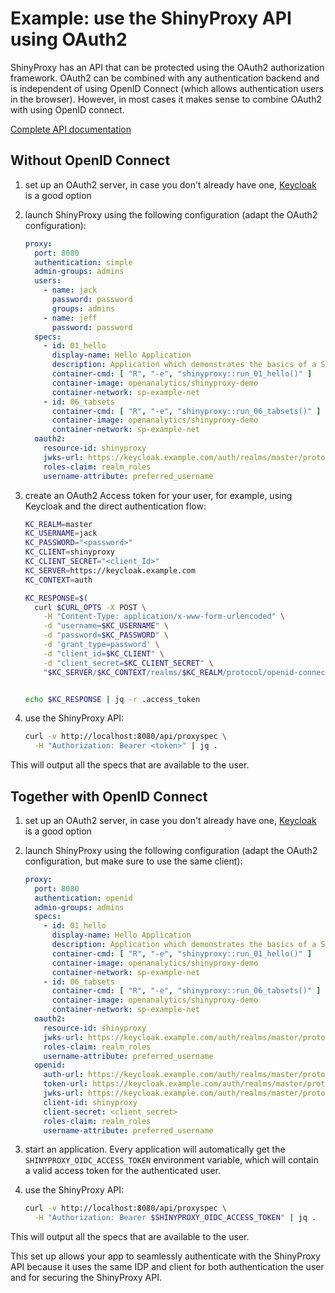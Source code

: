# Example: use the ShinyProxy API using OAuth2

ShinyProxy has an API that can be protected using the OAuth2 authorization
framework. OAuth2 can be combined with any authentication backend and is
independent of using OpenID Connect (which allows authentication users in the
browser). However, in most cases it makes sense to combine OAuth2 with using
OpenID connect.

[Complete API documentation](https://shinyproxy.io/documentation/api/)

## Without OpenID Connect

1. set up an OAuth2 server, in case you don't already have
   one, [Keycloak](https://keycloak.org) is a good option
2. launch ShinyProxy using the following configuration (adapt the OAuth2
   configuration):

      ```yaml
      proxy:
        port: 8080
        authentication: simple
        admin-groups: admins
        users:
          - name: jack
            password: password
            groups: admins
          - name: jeff
            password: password
        specs:
          - id: 01_hello
            display-name: Hello Application
            description: Application which demonstrates the basics of a Shiny app
            container-cmd: [ "R", "-e", "shinyproxy::run_01_hello()" ]
            container-image: openanalytics/shinyproxy-demo
            container-network: sp-example-net
          - id: 06_tabsets
            container-cmd: [ "R", "-e", "shinyproxy::run_06_tabsets()" ]
            container-image: openanalytics/shinyproxy-demo
            container-network: sp-example-net
        oauth2:
          resource-id: shinyproxy
          jwks-url: https://keycloak.example.com/auth/realms/master/protocol/openid-connect/certs
          roles-claim: realm_roles
          username-attribute: preferred_username
      ```

3. create an OAuth2 Access token for your user, for example, using Keycloak and
   the direct authentication flow:

    ```bash
    KC_REALM=master
    KC_USERNAME=jack
    KC_PASSWORD="<password>"
    KC_CLIENT=shinyproxy
    KC_CLIENT_SECRET="<client_Id>"
    KC_SERVER=https://keycloak.example.com
    KC_CONTEXT=auth

    KC_RESPONSE=$(
      curl $CURL_OPTS -X POST \
        -H "Content-Type: application/x-www-form-urlencoded" \
        -d "username=$KC_USERNAME" \
        -d "password=$KC_PASSWORD" \
        -d 'grant_type=password' \
        -d "client_id=$KC_CLIENT" \
        -d "client_secret=$KC_CLIENT_SECRET" \
        "$KC_SERVER/$KC_CONTEXT/realms/$KC_REALM/protocol/openid-connect/token" | jq .


    echo $KC_RESPONSE | jq -r .access_token
    ```

4. use the ShinyProxy API:

    ```bash
    curl -v http://localhost:8080/api/proxyspec \
      -H "Authorization: Bearer <token>" | jq .
    ```

This will output all the specs that are available to the user.

## Together with OpenID Connect

1. set up an OAuth2 server, in case you don't already have
   one, [Keycloak](https://keycloak.org) is a good option
2. launch ShinyProxy using the following configuration (adapt the OAuth2
   configuration, but make sure to use the same client):

      ```yaml
      proxy:
        port: 8080
        authentication: openid
        admin-groups: admins
        specs:
          - id: 01_hello
            display-name: Hello Application
            description: Application which demonstrates the basics of a Shiny app
            container-cmd: [ "R", "-e", "shinyproxy::run_01_hello()" ]
            container-image: openanalytics/shinyproxy-demo
            container-network: sp-example-net
          - id: 06_tabsets
            container-cmd: [ "R", "-e", "shinyproxy::run_06_tabsets()" ]
            container-image: openanalytics/shinyproxy-demo
            container-network: sp-example-net
        oauth2:
          resource-id: shinyproxy
          jwks-url: https://keycloak.example.com/auth/realms/master/protocol/openid-connect/certs
          roles-claim: realm_roles
          username-attribute: preferred_username
        openid:
          auth-url: https://keycloak.example.com/auth/realms/master/protocol/openid-connect/auth
          token-url: https://keycloak.example.com/auth/realms/master/protocol/openid-connect/token
          jwks-url: https://keycloak.example.com/auth/realms/master/protocol/openid-connect/certs
          client-id: shinyproxy
          client-secret: <client_secret>
          roles-claim: realm_roles
          username-attribute: preferred_username
      ```

3. start an application. Every application will automatically get
   the `SHINYPROXY_OIDC_ACCESS_TOKEN` environment variable, which will contain a
   valid access token for the authenticated user.
4. use the ShinyProxy API:

    ```bash
    curl -v http://localhost:8080/api/proxyspec \
      -H "Authorization: Bearer $SHINYPROXY_OIDC_ACCESS_TOKEN" | jq .
    ```

This will output all the specs that are available to the user.

This set up allows your app to seamlessly authenticate with the ShinyProxy API
because it uses the same IDP and client for both authentication the user and for
securing the ShinyProxy API.
